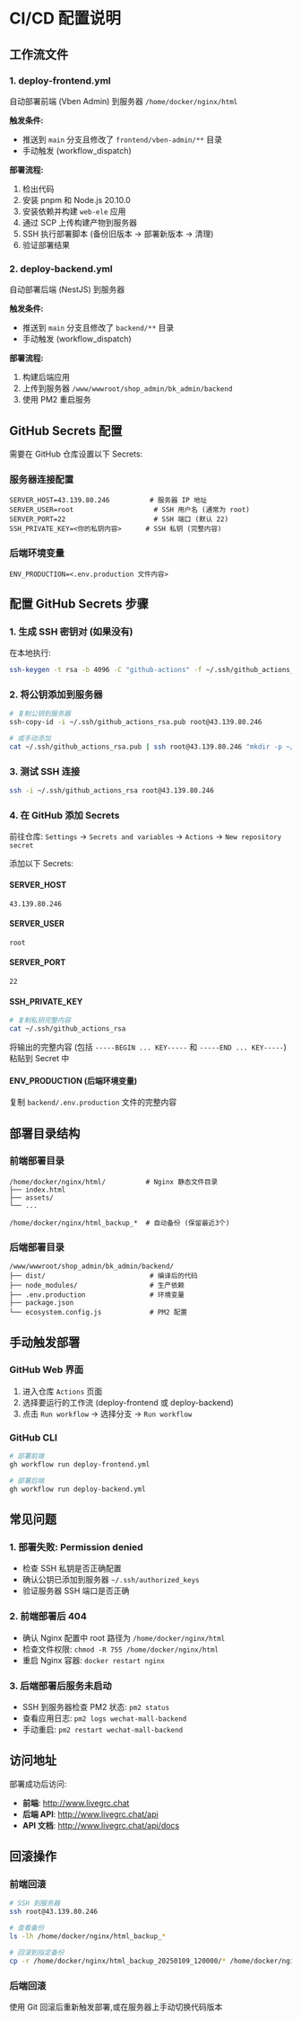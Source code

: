 # CI/CD 配置说明

## 工作流文件

### 1. deploy-frontend.yml
自动部署前端 (Vben Admin) 到服务器 `/home/docker/nginx/html`

**触发条件:**
- 推送到 `main` 分支且修改了 `frontend/vben-admin/**` 目录
- 手动触发 (workflow_dispatch)

**部署流程:**
1. 检出代码
2. 安装 pnpm 和 Node.js 20.10.0
3. 安装依赖并构建 `web-ele` 应用
4. 通过 SCP 上传构建产物到服务器
5. SSH 执行部署脚本 (备份旧版本 → 部署新版本 → 清理)
6. 验证部署结果

### 2. deploy-backend.yml
自动部署后端 (NestJS) 到服务器

**触发条件:**
- 推送到 `main` 分支且修改了 `backend/**` 目录
- 手动触发 (workflow_dispatch)

**部署流程:**
1. 构建后端应用
2. 上传到服务器 `/www/wwwroot/shop_admin/bk_admin/backend`
3. 使用 PM2 重启服务

## GitHub Secrets 配置

需要在 GitHub 仓库设置以下 Secrets:

### 服务器连接配置
```
SERVER_HOST=43.139.80.246          # 服务器 IP 地址
SERVER_USER=root                    # SSH 用户名 (通常为 root)
SERVER_PORT=22                      # SSH 端口 (默认 22)
SSH_PRIVATE_KEY=<你的私钥内容>      # SSH 私钥 (完整内容)
```

### 后端环境变量
```
ENV_PRODUCTION=<.env.production 文件内容>
```

## 配置 GitHub Secrets 步骤

### 1. 生成 SSH 密钥对 (如果没有)

在本地执行:
```bash
ssh-keygen -t rsa -b 4096 -C "github-actions" -f ~/.ssh/github_actions_rsa
```

### 2. 将公钥添加到服务器

```bash
# 复制公钥到服务器
ssh-copy-id -i ~/.ssh/github_actions_rsa.pub root@43.139.80.246

# 或手动添加
cat ~/.ssh/github_actions_rsa.pub | ssh root@43.139.80.246 "mkdir -p ~/.ssh && cat >> ~/.ssh/authorized_keys"
```

### 3. 测试 SSH 连接

```bash
ssh -i ~/.ssh/github_actions_rsa root@43.139.80.246
```

### 4. 在 GitHub 添加 Secrets

前往仓库: `Settings` → `Secrets and variables` → `Actions` → `New repository secret`

添加以下 Secrets:

#### SERVER_HOST
```
43.139.80.246
```

#### SERVER_USER
```
root
```

#### SERVER_PORT
```
22
```

#### SSH_PRIVATE_KEY
```bash
# 复制私钥完整内容
cat ~/.ssh/github_actions_rsa
```
将输出的完整内容 (包括 `-----BEGIN ... KEY-----` 和 `-----END ... KEY-----`) 粘贴到 Secret 中

#### ENV_PRODUCTION (后端环境变量)
复制 `backend/.env.production` 文件的完整内容

## 部署目录结构

### 前端部署目录
```
/home/docker/nginx/html/          # Nginx 静态文件目录
├── index.html
├── assets/
└── ...

/home/docker/nginx/html_backup_*  # 自动备份 (保留最近3个)
```

### 后端部署目录
```
/www/wwwroot/shop_admin/bk_admin/backend/
├── dist/                          # 编译后的代码
├── node_modules/                  # 生产依赖
├── .env.production                # 环境变量
├── package.json
└── ecosystem.config.js            # PM2 配置
```

## 手动触发部署

### GitHub Web 界面
1. 进入仓库 `Actions` 页面
2. 选择要运行的工作流 (deploy-frontend 或 deploy-backend)
3. 点击 `Run workflow` → 选择分支 → `Run workflow`

### GitHub CLI
```bash
# 部署前端
gh workflow run deploy-frontend.yml

# 部署后端
gh workflow run deploy-backend.yml
```

## 常见问题

### 1. 部署失败: Permission denied
- 检查 SSH 私钥是否正确配置
- 确认公钥已添加到服务器 `~/.ssh/authorized_keys`
- 验证服务器 SSH 端口是否正确

### 2. 前端部署后 404
- 确认 Nginx 配置中 root 路径为 `/home/docker/nginx/html`
- 检查文件权限: `chmod -R 755 /home/docker/nginx/html`
- 重启 Nginx 容器: `docker restart nginx`

### 3. 后端部署后服务未启动
- SSH 到服务器检查 PM2 状态: `pm2 status`
- 查看应用日志: `pm2 logs wechat-mall-backend`
- 手动重启: `pm2 restart wechat-mall-backend`

## 访问地址

部署成功后访问:
- **前端**: http://www.livegrc.chat
- **后端 API**: http://www.livegrc.chat/api
- **API 文档**: http://www.livegrc.chat/api/docs

## 回滚操作

### 前端回滚
```bash
# SSH 到服务器
ssh root@43.139.80.246

# 查看备份
ls -lh /home/docker/nginx/html_backup_*

# 回滚到指定备份
cp -r /home/docker/nginx/html_backup_20250109_120000/* /home/docker/nginx/html/
```

### 后端回滚
使用 Git 回滚后重新触发部署,或在服务器上手动切换代码版本
